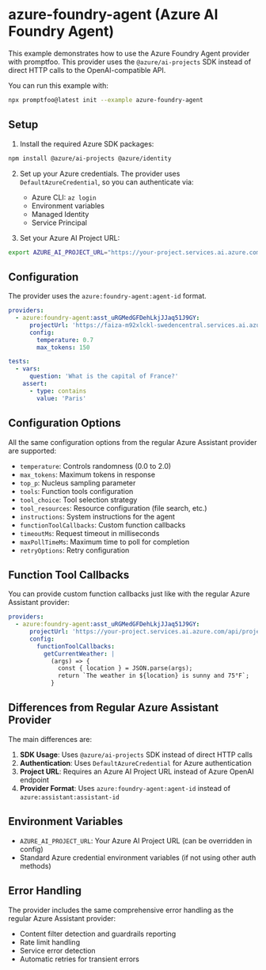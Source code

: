 # azure-foundry-agent (Azure AI Foundry Agent)

This example demonstrates how to use the Azure Foundry Agent provider with promptfoo. This provider uses the `@azure/ai-projects` SDK instead of direct HTTP calls to the OpenAI-compatible API.

You can run this example with:

```bash
npx promptfoo@latest init --example azure-foundry-agent
```

## Setup

1. Install the required Azure SDK packages:

```bash
npm install @azure/ai-projects @azure/identity
```

2. Set up your Azure credentials. The provider uses `DefaultAzureCredential`, so you can authenticate via:
   - Azure CLI: `az login`
   - Environment variables
   - Managed Identity
   - Service Principal

3. Set your Azure AI Project URL:

```bash
export AZURE_AI_PROJECT_URL="https://your-project.services.ai.azure.com/api/projects/your-project-id"
```

## Configuration

The provider uses the `azure:foundry-agent:agent-id` format.

```yaml
providers:
  - azure:foundry-agent:asst_uRGMedGFDehLkjJJaq51J9GY:
      projectUrl: 'https://faiza-m92xlckl-swedencentral.services.ai.azure.com/api/projects/faiza-m92xlckl-swedence-project'
      config:
        temperature: 0.7
        max_tokens: 150

tests:
  - vars:
      question: 'What is the capital of France?'
    assert:
      - type: contains
        value: 'Paris'
```

## Configuration Options

All the same configuration options from the regular Azure Assistant provider are supported:

- `temperature`: Controls randomness (0.0 to 2.0)
- `max_tokens`: Maximum tokens in response
- `top_p`: Nucleus sampling parameter
- `tools`: Function tools configuration
- `tool_choice`: Tool selection strategy
- `tool_resources`: Resource configuration (file search, etc.)
- `instructions`: System instructions for the agent
- `functionToolCallbacks`: Custom function callbacks
- `timeoutMs`: Request timeout in milliseconds
- `maxPollTimeMs`: Maximum time to poll for completion
- `retryOptions`: Retry configuration

## Function Tool Callbacks

You can provide custom function callbacks just like with the regular Azure Assistant provider:

```yaml
providers:
  - azure:foundry-agent:asst_uRGMedGFDehLkjJJaq51J9GY:
      projectUrl: 'https://your-project.services.ai.azure.com/api/projects/your-project-id'
      config:
        functionToolCallbacks:
          getCurrentWeather: |
            (args) => {
              const { location } = JSON.parse(args);
              return `The weather in ${location} is sunny and 75°F`;
            }
```

## Differences from Regular Azure Assistant Provider

The main differences are:

1. **SDK Usage**: Uses `@azure/ai-projects` SDK instead of direct HTTP calls
2. **Authentication**: Uses `DefaultAzureCredential` for Azure authentication
3. **Project URL**: Requires an Azure AI Project URL instead of Azure OpenAI endpoint
4. **Provider Format**: Uses `azure:foundry-agent:agent-id` instead of `azure:assistant:assistant-id`

## Environment Variables

- `AZURE_AI_PROJECT_URL`: Your Azure AI Project URL (can be overridden in config)
- Standard Azure credential environment variables (if not using other auth methods)

## Error Handling

The provider includes the same comprehensive error handling as the regular Azure Assistant provider:

- Content filter detection and guardrails reporting
- Rate limit handling
- Service error detection
- Automatic retries for transient errors
